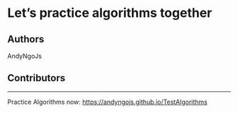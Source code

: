 # Let’s practice algorithms together

## Authors

AndyNgoJs

## Contributors


---

Practice Algorithms now: https://andyngojs.github.io/TestAlgorithms


